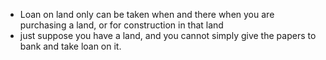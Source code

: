 - Loan on land only can be taken when and there when you are purchasing a land, or for construction in that land
- just suppose you have a land, and you cannot simply give the papers to bank and take loan on it.